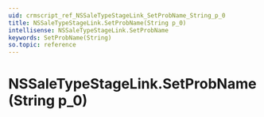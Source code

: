 ```yaml
---
uid: crmscript_ref_NSSaleTypeStageLink_SetProbName_String_p_0
title: NSSaleTypeStageLink.SetProbName(String p_0)
intellisense: NSSaleTypeStageLink.SetProbName
keywords: SetProbName(String)
so.topic: reference
---
```


# NSSaleTypeStageLink.SetProbName(String p_0)

